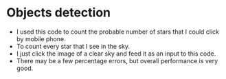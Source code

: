 # Objects detection
-  I used this code to count the probable number of stars that I could click by mobile phone.
- To count every star that I see in the sky.
- I just click the image of a clear sky and feed it as an input to this code.
- There may be a few percentage errors, but overall performance is very good.
